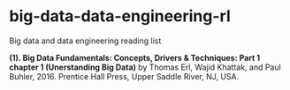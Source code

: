 # big-data-data-engineering-rl
Big data and data engineering reading list


**(1). Big Data Fundamentals: Concepts, Drivers & Techniques: Part 1 chapter 1 (Unerstanding Big Data)** by Thomas Erl, Wajid Khattak, and Paul Buhler, 2016. Prentice Hall Press, Upper Saddle River, NJ, USA. 
